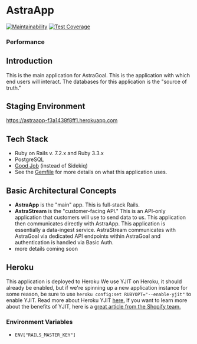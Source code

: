 # AstraApp

[![Maintainability](https://api.codeclimate.com/v1/badges/24eb9986d0a40b0bdd68/maintainability)](https://codeclimate.com/repos/66d7811021f4ae08d9f516f0/maintainability)
[![Test Coverage](https://api.codeclimate.com/v1/badges/24eb9986d0a40b0bdd68/test_coverage)](https://codeclimate.com/repos/66d7811021f4ae08d9f516f0/test_coverage)

### Performance

## Introduction
This is the main application for AstraGoal. This is the application with which end users will interact. The databases for this application is the "source of truth."

## Staging Environment
https://astraapp-f3a1438f8ff1.herokuapp.com

## Tech Stack
* Ruby on Rails v. 7.2.x and Ruby 3.3.x
* PostgreSQL
* [Good Job](https://github.com/bensheldon/good_job) (instead of Sidekiq)
* See the [Gemfile](https://github.com/AstraGoal/AstraApp/blob/main/Gemfile) for more details on what this application uses.

## Basic Architectural Concepts
* **AstraApp** is the "main" app. This is full-stack Rails.
* **AstraStream** is the "customer-facing API." This is an API-only application that customers will use to send data to us. This application then communicates directly with AstraApp. This application is essentially a data-ingest service. AstraStream communicates with AstraGoal via dedicated API endpoints within AstraGoal and authentication is handled via Basic Auth.
* more details coming soon

## Heroku
This application is deployed to Heroku
We use YJIT on Heroku, it should already be enabled, but if we're spinning up a new application instance for some reason, be sure to use ```heroku config:set RUBYOPT="--enable-yjit"``` to enable YJIT. Read more about Heroku YJIT [here.](https://devcenter.heroku.com/articles/ruby-support#yjit) If you want to learn more about the benefits of YJIT, here is a [great article from the Shopify team.](https://shopify.engineering/ruby-yjit-is-production-ready)

### Environment Variables
* ```ENV["RAILS_MASTER_KEY"]```
